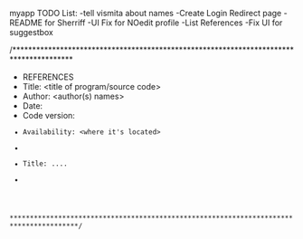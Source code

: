 myapp
TODO List:
-tell vismita about names
-Create Login Redirect page
-README for Sherriff
-UI Fix for NOedit profile
-List References
-Fix UI for suggestbox

/***************************************************************************************
*  REFERENCES
*  Title: <title of program/source code>
*  Author: <author(s) names>
*  Date: <date>
*  Code version: <code version>
*  Availability: <where it's located>
*
*  Title: ....
*
***************************************************************************************/